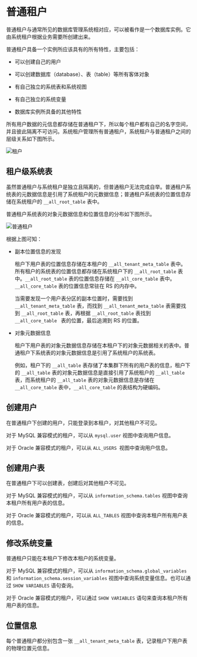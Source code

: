 普通租户 
=========================

普通租户与通常所见的数据库管理系统相对应，可以被看作是一个数据库实例。它由系统租户根据业务需要所创建出来。

普通租户具备一个实例所应该具有的所有特性，主要包括：

* 可以创建自己的用户

  

* 可以创建数据库（database）、表（table）等所有客体对象

  

* 有自己独立的系统表和系统视图

  

* 有自己独立的系统变量

  

* 数据库实例所具备的其他特性

  




所有用户数据的元信息都存储在普通租户下，所以每个租户都有自己的名字空间，并且彼此隔离不可访问。系统租户管理所有普通租户，系统租户与普通租户之间的层级关系如下图所示。

![租户](https://help-static-aliyun-doc.aliyuncs.com/assets/img/zh-CN/4462752461/p356003.jpg)

租户级系统表 
---------------------------

虽然普通租户与系统租户是独立且隔离的，但普通租户无法完成自举。普通租户系统表的元数据信息是引用了系统租户的元数据信息；普通租户系统表的位置信息存储在系统租户的 `__all_root_table` 表中。

普通租户系统表的对象元数据信息和位置信息的分布如下图所示。

![普通租户](https://help-static-aliyun-doc.aliyuncs.com/assets/img/zh-CN/4462752461/p356007.jpg)

根据上图可知：

* 副本位置信息的发现

  租户下用户表的位置信息存储在本租户的 `__all_tenant_meta_table` 表中。所有租户的系统表的位置信息都存储在系统租户下的 `__all_root_table` 表中。`__all_root_table` 表的位置信息存储在 `__all_core_table` 表中。`__all_core_table` 表的位置信息常驻在 RS 的内存中。

  当需要发现一个用户表分区的副本位置时，需要找到 `__all_tenant_meta_table` 表，而找到 `__all_tenant_meta_table` 表需要找到 `__all_root_table` 表，再根据 `__all_root_table` 表找到 `__all_core_table ` 表的位置，最后追溯到 RS 的位置。
  

* 对象元数据信息

  租户下用户表的对象元数据信息存储在本租户下的对象元数据相关的表中。普通租户下系统表的对象元数据信息是引用了系统租户的系统表。

  例如，租户下的 `__all_table` 表存储了本集群下所有的用户表的信息，租户下的 `__all_table` 表的对象元数据信息是直接引用了系统租户的 `__all_table` 表，而系统租户的 `__all_table` 表的对象元数据信息是存储在 `__all_core_table` 表中，`__all_core_table` 的表结构为硬编码。
  




创建用户 
-------------------------

在普通租户下创建的用户，只能登录到本租户，对其他租户不可见。

对于 MySQL 兼容模式的租户，可以从 `mysql.user` 视图中查询用户信息。

对于 Oracle 兼容模式的租户，可以从 `ALL_USERS `视图中查询用户信息。

创建用户表 
--------------------------

在普通租户下可以创建表，创建后对其他租户不可见。

对于 MySQL 兼容模式的租户，可以从 `information_schema.tables` 视图中查询本租户所有用户表的信息。

对于 Oracle 兼容模式的租户，可以从 `ALL_TABLES` 视图中查询本租户所有用户表的信息。

修改系统变量 
---------------------------

普通租户只能在本租户下修改本租户的系统变量。

对于 MySQL 兼容模式的租户，可以从 `information_schema.global_variables` 和 `information_schema.session_variables` 视图中查询系统变量信息。也可以通过 `SHOW VARIABLES` 语句查询。

对于 Oracle 兼容模式的租户，可以通过 `SHOW VARIABLES` 语句来查询本租户所有用户表的信息。

位置信息 
-------------------------

每个普通租户都分别包含一张 `__all_tenant_meta_table` 表，记录租户下用户表的物理位置元信息。
